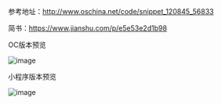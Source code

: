 参考地址：http://www.oschina.net/code/snippet_120845_56833


简书：https://www.jianshu.com/p/e5e53e2d1b98

OC版本预览


![image](https://upload-images.jianshu.io/upload_images/12650760-11d418385f25148a.gif)


小程序版本预览


![image](https://upload-images.jianshu.io/upload_images/12650760-e76c188fdbf66b13.gif)
